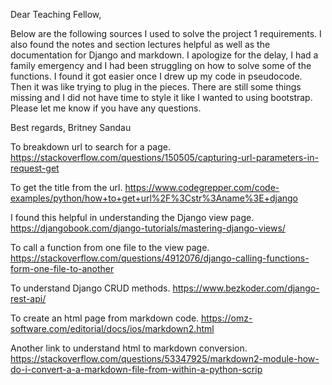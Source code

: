 Dear Teaching Fellow,

Below are the following sources I used to solve the project 1 requirements. I also found the notes and section lectures helpful as well as the documentation for Django and markdown. I apologize for the delay, I had a family emergency and I had been struggling on how to solve some of the functions. I found it got easier once I drew up my code in pseudocode. Then it was like trying to plug in the pieces. There are still some things missing and I did not have time to style it like I wanted to using bootstrap. Please let me know if you have any questions.

Best regards,
Britney Sandau

To breakdown url to search for a page.
https://stackoverflow.com/questions/150505/capturing-url-parameters-in-request-get

To get the title from the url.
https://www.codegrepper.com/code-examples/python/how+to+get+url%2F%3Cstr%3Aname%3E+django

I found this helpful in understanding the Django view page.
https://djangobook.com/django-tutorials/mastering-django-views/

To call a function from one file to the view page.
https://stackoverflow.com/questions/4912076/django-calling-functions-form-one-file-to-another

To understand Django CRUD methods.
https://www.bezkoder.com/django-rest-api/

To create an html page from markdown code.
https://omz-software.com/editorial/docs/ios/markdown2.html

Another link to understand html to markdown conversion.
https://stackoverflow.com/questions/53347925/markdown2-module-how-do-i-convert-a-a-markdown-file-from-within-a-python-scrip